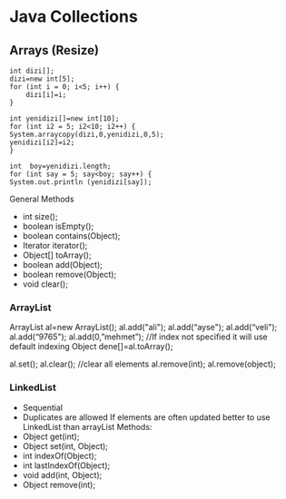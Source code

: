 # Java Collections

## Arrays (Resize)
```
int dizi[];
dizi=new int[5];
for (int i = 0; i<5; i++) {
	dizi[i]=i;
}

int yenidizi[]=new int[10];
for (int i2 = 5; i2<10; i2++) {
System.arraycopy(dizi,0,yenidizi,0,5);
yenidizi[i2]=i2;
}	

int  boy=yenidizi.length;
for (int say = 5; say<boy; say++) {
System.out.println (yenidizi[say]);
```


General Methods
- int size();
- boolean isEmpty();
- boolean contains(Object);
- Iterator iterator();
- Object[] toArray();
- boolean add(Object);
- boolean remove(Object);
- void clear();

### ArrayList
ArrayList al=new ArrayList();
al.add("ali");
al.add(“ayse");
al.add(“veli"); 
al.add(“9765");
al.add(0,”mehmet”); //If index not specified it will use default indexing
Object dene[]=al.toArray();

al.set(); 
al.clear(); //clear all elements
al.remove(int);
al.remove(object);

### LinkedList

- Sequential 
- Duplicates are allowed
If elements are often updated better to use LinkedList than arrayList
Methods:
- Object get(int);
- Object set(int, Object);
- int indexOf(Object);
- int lastIndexOf(Object);
- void add(int, Object);
- Object remove(int);













